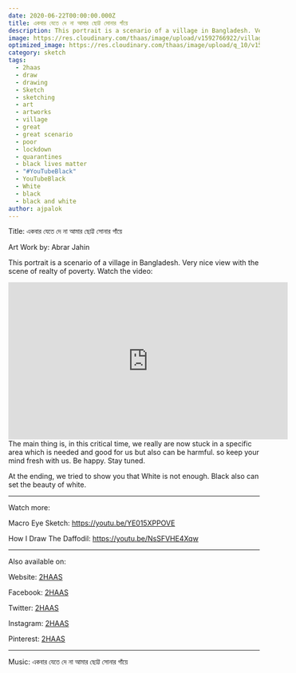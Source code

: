 ```yaml
---
date: 2020-06-22T00:00:00.000Z
title: একবার যেতে দে না আমার ছোট্ট সোনার গাঁয়ে
description: This portrait is a scenario of a village in Bangladesh. Very nice view with the scene of realty of poverty. Read more
image: https://res.cloudinary.com/thaas/image/upload/v1592766922/village_temp_ekiqyd.jpg
optimized_image: https://res.cloudinary.com/thaas/image/upload/q_10/v1592766922/village_temp_ekiqyd.jpg
category: sketch
tags:
  - 2haas
  - draw
  - drawing
  - Sketch
  - sketching
  - art
  - artworks
  - village
  - great
  - great scenario
  - poor
  - lockdown
  - quarantines
  - black lives matter
  - "#YouTubeBlack"
  - YouTubeBlack
  - White
  - black
  - black and white
author: ajpalok
---
```

Title: একবার যেতে দে না আমার ছোট্ট সোনার গাঁয়ে  

Art Work by: Abrar Jahin 

This portrait is a scenario of a village in Bangladesh. Very nice view with the scene of realty of poverty. Watch the video:
<iframe width="560" height="315" src="https://www.youtube-nocookie.com/embed/CZdrRcEnWa8" frameborder="0" allow="accelerometer; autoplay; encrypted-media; gyroscope; picture-in-picture" allowfullscreen></iframe>
   The main thing is, in this critical time, we really are now stuck in a specific area which is needed and good for us but also can be harmful. so keep your mind fresh with us. Be happy. Stay tuned.  

At the ending, we tried to show you that White is not enough. Black also can set the beauty of white. 

- - -

Watch more:

Macro Eye Sketch: https://youtu.be/YE015XPPOVE

How I Draw The Daffodil: https://youtu.be/NsSFVHE4Xqw

- - -

Also available on:

Website: [2HAAS](https://2haas.ml/)  

Facebook: [2HAAS](https://facebook.com/2haas)  

Twitter: [2HAAS](https://twitter.com/2haas_ml)  

Instagram: [2HAAS](https://instagram.com/2haas.ml)  

Pinterest: [2HAAS](https://pinterest.com/2haas_ml)  

- - -

Music: একবার যেতে দে না আমার ছোট্ট সোনার গাঁয়ে
